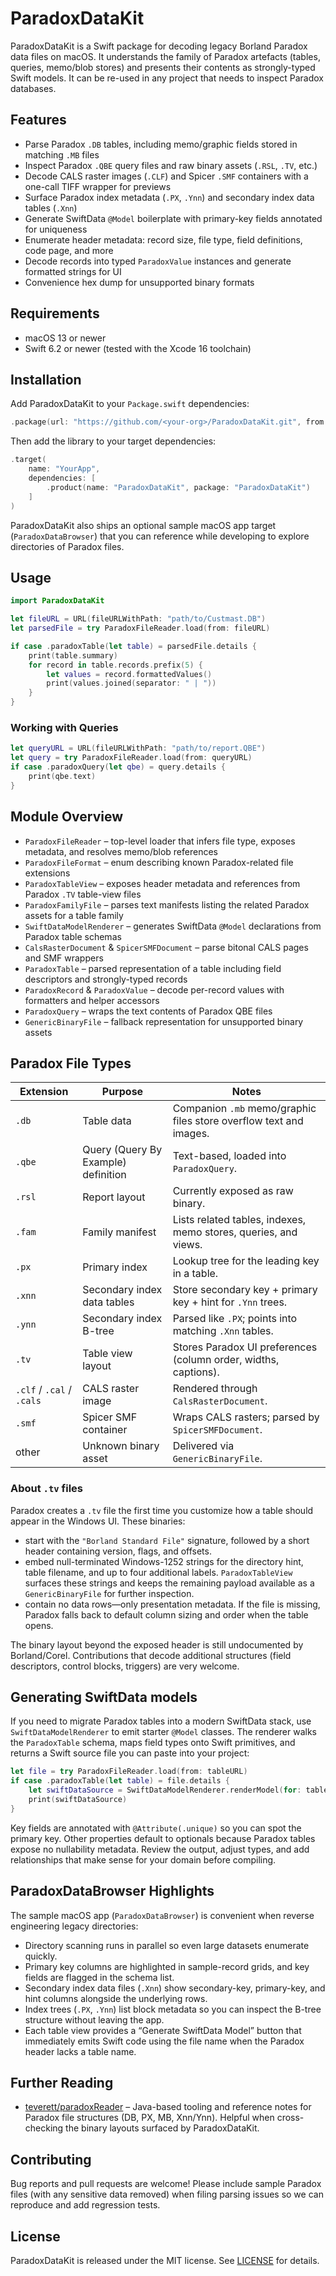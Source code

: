 # ParadoxDataKit

ParadoxDataKit is a Swift package for decoding legacy Borland Paradox data files on macOS.
It understands the family of Paradox artefacts (tables, queries, memo/blob stores) and
presents their contents as strongly-typed Swift models. It can be re-used
in any project that needs to inspect Paradox databases.

## Features

- Parse Paradox `.DB` tables, including memo/graphic fields stored in matching `.MB` files
- Inspect Paradox `.QBE` query files and raw binary assets (`.RSL`, `.TV`, etc.)
- Decode CALS raster images (`.CLF`) and Spicer `.SMF` containers with a one-call TIFF wrapper for previews
- Surface Paradox index metadata (`.PX`, `.Ynn`) and secondary index data tables (`.Xnn`)
- Generate SwiftData `@Model` boilerplate with primary-key fields annotated for uniqueness
- Enumerate header metadata: record size, file type, field definitions, code page, and more
- Decode records into typed `ParadoxValue` instances and generate formatted strings for UI
- Convenience hex dump for unsupported binary formats

## Requirements

- macOS 13 or newer
- Swift 6.2 or newer (tested with the Xcode 16 toolchain)

## Installation

Add ParadoxDataKit to your `Package.swift` dependencies:

```swift
.package(url: "https://github.com/<your-org>/ParadoxDataKit.git", from: "1.0.0")
```

Then add the library to your target dependencies:

```swift
.target(
    name: "YourApp",
    dependencies: [
        .product(name: "ParadoxDataKit", package: "ParadoxDataKit")
    ]
)
```

ParadoxDataKit also ships an optional sample macOS app target (`ParadoxDataBrowser`) that
you can reference while developing to explore directories of Paradox files.

## Usage

```swift
import ParadoxDataKit

let fileURL = URL(fileURLWithPath: "path/to/Custmast.DB")
let parsedFile = try ParadoxFileReader.load(from: fileURL)

if case .paradoxTable(let table) = parsedFile.details {
    print(table.summary)
    for record in table.records.prefix(5) {
        let values = record.formattedValues()
        print(values.joined(separator: " | "))
    }
}
```

### Working with Queries

```swift
let queryURL = URL(fileURLWithPath: "path/to/report.QBE")
let query = try ParadoxFileReader.load(from: queryURL)
if case .paradoxQuery(let qbe) = query.details {
    print(qbe.text)
}
```

## Module Overview

- ``ParadoxFileReader`` – top-level loader that infers file type, exposes metadata, and
  resolves memo/blob references
- ``ParadoxFileFormat`` – enum describing known Paradox-related file extensions
- ``ParadoxTableView`` – exposes header metadata and references from Paradox `.TV` table-view files
- ``ParadoxFamilyFile`` – parses text manifests listing the related Paradox assets for a table family
- ``SwiftDataModelRenderer`` – generates SwiftData `@Model` declarations from Paradox table schemas
- ``CalsRasterDocument`` & ``SpicerSMFDocument`` – parse bitonal CALS pages and SMF wrappers
- ``ParadoxTable`` – parsed representation of a table including field descriptors and
  strongly-typed records
- ``ParadoxRecord`` & ``ParadoxValue`` – decode per-record values with formatters and
  helper accessors
- ``ParadoxQuery`` – wraps the text contents of Paradox QBE files
- ``GenericBinaryFile`` – fallback representation for unsupported binary assets

## Paradox File Types

| Extension | Purpose | Notes |
|-----------|---------|-------|
| `.db` | Table data | Companion `.mb` memo/graphic files store overflow text and images. |
| `.qbe` | Query (Query By Example) definition | Text-based, loaded into `ParadoxQuery`. |
| `.rsl` | Report layout | Currently exposed as raw binary. |
| `.fam` | Family manifest | Lists related tables, indexes, memo stores, queries, and views. |
| `.px` | Primary index | Lookup tree for the leading key in a table. |
| `.xnn` | Secondary index data tables | Store secondary key + primary key + hint for `.Ynn` trees. |
| `.ynn` | Secondary index B-tree | Parsed like `.PX`; points into matching `.Xnn` tables. |
| `.tv` | Table view layout | Stores Paradox UI preferences (column order, widths, captions). |
| `.clf` / `.cal` / `.cals` | CALS raster image | Rendered through `CalsRasterDocument`. |
| `.smf` | Spicer SMF container | Wraps CALS rasters; parsed by `SpicerSMFDocument`. |
| other | Unknown binary asset | Delivered via `GenericBinaryFile`. |

### About `.tv` files

Paradox creates a `.tv` file the first time you customize how a table should appear in the Windows UI.
These binaries:

- start with the `"Borland Standard File"` signature, followed by a short header containing version,
  flags, and offsets.
- embed null-terminated Windows-1252 strings for the directory hint, table filename, and up to four
  additional labels. `ParadoxTableView` surfaces these strings and keeps the remaining payload available
  as a `GenericBinaryFile` for further inspection.
- contain no data rows—only presentation metadata. If the file is missing, Paradox falls back to default
  column sizing and order when the table opens.

The binary layout beyond the exposed header is still undocumented by Borland/Corel. Contributions that
decode additional structures (field descriptors, control blocks, triggers) are very welcome.

## Generating SwiftData models

If you need to migrate Paradox tables into a modern SwiftData stack, use
``SwiftDataModelRenderer`` to emit starter `@Model` classes. The renderer walks the
``ParadoxTable`` schema, maps field types onto Swift primitives, and returns a Swift
source file you can paste into your project:

```swift
let file = try ParadoxFileReader.load(from: tableURL)
if case .paradoxTable(let table) = file.details {
    let swiftDataSource = SwiftDataModelRenderer.renderModel(for: table, modelName: "Customer")
    print(swiftDataSource)
}
```

Key fields are annotated with `@Attribute(.unique)` so you can spot the primary key.
Other properties default to optionals because Paradox tables expose no nullability
metadata. Review the output, adjust types, and add relationships that make sense for
your domain before compiling.

## ParadoxDataBrowser Highlights

The sample macOS app (`ParadoxDataBrowser`) is convenient when reverse engineering
legacy directories:

- Directory scanning runs in parallel so even large datasets enumerate quickly.
- Primary key columns are highlighted in sample-record grids, and key fields are
  flagged in the schema list.
- Secondary index data files (`.Xnn`) show secondary-key, primary-key, and hint
  columns alongside the underlying rows.
- Index trees (`.PX`, `.Ynn`) list block metadata so you can inspect the B-tree
  structure without leaving the app.
- Each table view provides a “Generate SwiftData Model” button that immediately emits
  Swift code using the file name when the Paradox header lacks a table name.

## Further Reading

- [teverett/paradoxReader](https://github.com/teverett/paradoxReader) – Java-based tooling and reference notes for Paradox file structures (DB, PX, MB, Xnn/Ynn). Helpful when cross-checking the binary layouts surfaced by ParadoxDataKit.

## Contributing

Bug reports and pull requests are welcome! Please include sample Paradox files (with any
sensitive data removed) when filing parsing issues so we can reproduce and add regression
tests.

## License

ParadoxDataKit is released under the MIT license. See [LICENSE](LICENSE) for details.
